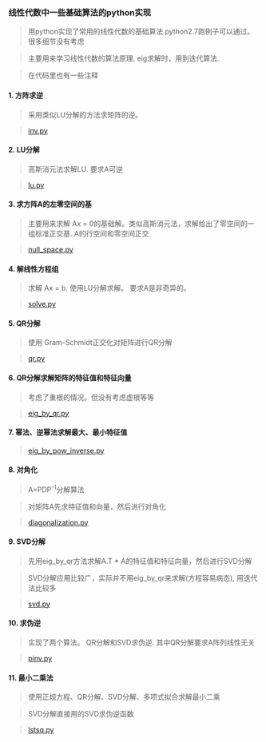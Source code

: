### 线性代数中一些基础算法的python实现

> 用python实现了常用的线性代数的基础算法.python2.7跑例子可以通过。很多细节没有考虑

> 主要用来学习线性代数的算法原理. eig求解时，用到迭代算法.

> 在代码里也有一些注释

#### 1. 方阵求逆
>    采用类似LU分解的方法求矩阵的逆。

>    [inv.py](src/inv.py)

#### 2. LU分解
>    高斯消元法求解LU. 要求A可逆

>    [lu.py](src/lu.py)

#### 3. 求方阵A的左零空间的基
>   主要用来求解 Ax = 0的基础解。类似高斯消元法，求解给出了零空间的一组标准正交基. A的行空间和零空间正交

>   [null_space.py](src/null_space.py)

#### 4. 解线性方程组
>   求解 Ax = b. 使用LU分解求解。 要求A是非奇异的。

>   [solve.py](src/solve.py)

#### 5. QR分解
>   使用  Gram-Schmidt正交化对矩阵进行QR分解 

>   [qr.py](src/qr.py)

#### 6.  QR分解求解矩阵的特征值和特征向量
>    考虑了重根的情况。但没有考虑虚根等等

>    [eig_by_qr.py](src/eig_by_qr.py)

#### 7. 幂法、逆幂法求解最大、最小特征值 
>    [eig_by_pow_inverse.py](src/eig_by_pow_inverse.py)

#### 8. 对角化
>   A=PDP<sup>-1</sup>分解算法 

>   对矩阵A先求特征值和向量，然后进行对角化 

>    [diagonalization.py](src/diagonalization.py)

#### 9. SVD分解
>    先用eig_by_qr方法求解A.T * A的特征值和特征向量，然后进行SVD分解 

>    SVD分解应用比较广，实际并不用eig_by_qr来求解(方程容易病态), 用迭代法比较多

>    [svd.py](src/svd.py)

#### 10. 求伪逆 
>    实现了两个算法。 QR分解和SVD求伪逆. 其中QR分解要求A阵列线性无关

>    [pinv.py](src/pinv.py)

#### 11. 最小二乘法
>    使用正规方程、QR分解、SVD分解、多项式拟合求解最小二乘 

>    SVD分解直接用的SVD求伪逆函数

>    [lstsq.py](src/lstsq.py)
